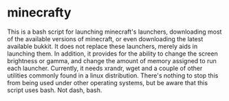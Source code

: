 minecrafty
==========

This is a bash script for launching minecraft's launchers, downloading most of the available versions of minecraft, or even downloading the latest available bukkit. It does not replace these launchers, merely aids in launching them.
In addition, it provides for the ability to change the screen brightness or gamma, and change the amount of memory assigned to run each launcher.
Currently, it needs xrandr, wget and a couple of other utilities commonly found in a linux distribution. There's nothing to stop this from being used under other operating systems, but be aware that this script uses bash. Not dash, bash.
